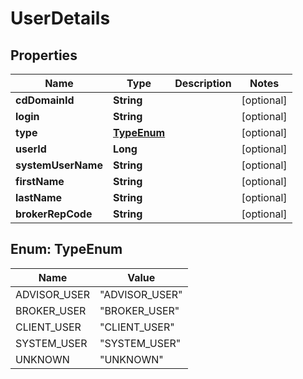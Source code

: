 # UserDetails

## Properties
Name | Type | Description | Notes
------------ | ------------- | ------------- | -------------
**cdDomainId** | **String** |  |  [optional]
**login** | **String** |  |  [optional]
**type** | [**TypeEnum**](#TypeEnum) |  |  [optional]
**userId** | **Long** |  |  [optional]
**systemUserName** | **String** |  |  [optional]
**firstName** | **String** |  |  [optional]
**lastName** | **String** |  |  [optional]
**brokerRepCode** | **String** |  |  [optional]

<a name="TypeEnum"></a>
## Enum: TypeEnum
Name | Value
---- | -----
ADVISOR_USER | &quot;ADVISOR_USER&quot;
BROKER_USER | &quot;BROKER_USER&quot;
CLIENT_USER | &quot;CLIENT_USER&quot;
SYSTEM_USER | &quot;SYSTEM_USER&quot;
UNKNOWN | &quot;UNKNOWN&quot;
